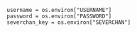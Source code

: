     username = os.environ["USERNAME"]
    password = os.environ["PASSWORD"]
    severchan_key = os.environ["SEVERCHAN"]
